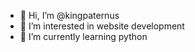 - 👋 Hi, I’m @kingpaternus
- 👀 I’m interested in website development
- 🌱 I’m currently learning python

<!---
kingpaternus/kingpaternus is a ✨ special ✨ repository because its `README.md` (this file) appears on your GitHub profile.
You can click the Preview link to take a look at your changes.
--->
